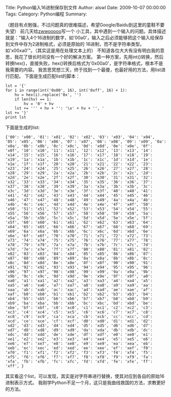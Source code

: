 Title: Python输入16进制保存到文件
Author: alswl
Date: 2009-10-07 00:00:00
Tags: 
Category: Python编程
Summary: 

（题目有点勉强，不过问题真的很难描述，希望Google/Baidu到这里的童鞋不要失望） 前几天给[zwwooooo](http://zww.me/)写一个
小工具，其中遇到一个输入的问题。具体描述就是："输入4个16进制的数字，如'00a0'，输入之后必须能够把这个输入给保存到文件中存为2进制格式，必须是原始的
16进制，而不是字符串类型。如'x00xa0'"。（其实这是用在处理文本上的） 不知道各位大大有没有明白我的意思，我花了很长时间没有一个好的解决方案。
第一种方案，先用int()转换，然后转换hex()，直接失败，hex()转换后格式为'0x00a0'，是字符串格式，根本不是我需要的内容。
我苦思冥想三天，终于找到一个最傻，也最好用的方法，用list进行匹配。 下面是生成匹配list的脚本：

    
    lst = '{'
    for i in range(int('0x00', 16), int('0xff', 16) + 1):
        hv = hex(i).replace('0x', '')
        if len(hv) == 1:
            hv = '0' + hv
        lst += ''' + hv + '': '\x' + hv + '', '
    lst += '}'
    print lst

下面是生成的list:

    
    {'00': 'x00', '01': 'x01', '02': 'x02', '03': 'x03', '04': 'x04', '05': 'x05', '06': 'x06', '07': 'x07', '08': 'x08', '09': 'x09', '0a': 'x0a', '0b': 'x0b', '0c': 'x0c', '0d': 'x0d', '0e': 'x0e', '0f': 'x0f', '10': 'x10', '11': 'x11', '12': 'x12', '13': 'x13', '14': 'x14', '15': 'x15', '16': 'x16', '17': 'x17', '18': 'x18', '19': 'x19', '1a': 'x1a', '1b': 'x1b', '1c': 'x1c', '1d': 'x1d', '1e': 'x1e', '1f': 'x1f', '20': 'x20', '21': 'x21', '22': 'x22', '23': 'x23', '24': 'x24', '25': 'x25', '26': 'x26', '27': 'x27', '28': 'x28', '29': 'x29', '2a': 'x2a', '2b': 'x2b', '2c': 'x2c', '2d': 'x2d', '2e': 'x2e', '2f': 'x2f', '30': 'x30', '31': 'x31', '32': 'x32', '33': 'x33', '34': 'x34', '35': 'x35', '36': 'x36', '37': 'x37', '38': 'x38', '39': 'x39', '3a': 'x3a', '3b': 'x3b', '3c': 'x3c', '3d': 'x3d', '3e': 'x3e', '3f': 'x3f', '40': 'x40', '41': 'x41', '42': 'x42', '43': 'x43', '44': 'x44', '45': 'x45', '46': 'x46', '47': 'x47', '48': 'x48', '49': 'x49', '4a': 'x4a', '4b': 'x4b', '4c': 'x4c', '4d': 'x4d', '4e': 'x4e', '4f': 'x4f', '50': 'x50', '51': 'x51', '52': 'x52', '53': 'x53', '54': 'x54', '55': 'x55', '56': 'x56', '57': 'x57', '58': 'x58', '59': 'x59', '5a': 'x5a', '5b': 'x5b', '5c': 'x5c', '5d': 'x5d', '5e': 'x5e', '5f': 'x5f', '60': 'x60', '61': 'x61', '62': 'x62', '63': 'x63', '64': 'x64', '65': 'x65', '66': 'x66', '67': 'x67', '68': 'x68', '69': 'x69', '6a': 'x6a', '6b': 'x6b', '6c': 'x6c', '6d': 'x6d', '6e': 'x6e', '6f': 'x6f', '70': 'x70', '71': 'x71', '72': 'x72', '73': 'x73', '74': 'x74', '75': 'x75', '76': 'x76', '77': 'x77', '78': 'x78', '79': 'x79', '7a': 'x7a', '7b': 'x7b', '7c': 'x7c', '7d': 'x7d', '7e': 'x7e', '7f': 'x7f', '80': 'x80', '81': 'x81', '82': 'x82', '83': 'x83', '84': 'x84', '85': 'x85', '86': 'x86', '87': 'x87', '88': 'x88', '89': 'x89', '8a': 'x8a', '8b': 'x8b', '8c': 'x8c', '8d': 'x8d', '8e': 'x8e', '8f': 'x8f', '90': 'x90', '91': 'x91', '92': 'x92', '93': 'x93', '94': 'x94', '95': 'x95', '96': 'x96', '97': 'x97', '98': 'x98', '99': 'x99', '9a': 'x9a', '9b': 'x9b', '9c': 'x9c', '9d': 'x9d', '9e': 'x9e', '9f': 'x9f', 'a0': 'xa0', 'a1': 'xa1', 'a2': 'xa2', 'a3': 'xa3', 'a4': 'xa4', 'a5': 'xa5', 'a6': 'xa6', 'a7': 'xa7', 'a8': 'xa8', 'a9': 'xa9', 'aa': 'xaa', 'ab': 'xab', 'ac': 'xac', 'ad': 'xad', 'ae': 'xae', 'af': 'xaf', 'b0': 'xb0', 'b1': 'xb1', 'b2': 'xb2', 'b3': 'xb3', 'b4': 'xb4', 'b5': 'xb5', 'b6': 'xb6', 'b7': 'xb7', 'b8': 'xb8', 'b9': 'xb9', 'ba': 'xba', 'bb': 'xbb', 'bc': 'xbc', 'bd': 'xbd', 'be': 'xbe', 'bf': 'xbf', 'c0': 'xc0', 'c1': 'xc1', 'c2': 'xc2', 'c3': 'xc3', 'c4': 'xc4', 'c5': 'xc5', 'c6': 'xc6', 'c7': 'xc7', 'c8': 'xc8', 'c9': 'xc9', 'ca': 'xca', 'cb': 'xcb', 'cc': 'xcc', 'cd': 'xcd', 'ce': 'xce', 'cf': 'xcf', 'd0': 'xd0', 'd1': 'xd1', 'd2': 'xd2', 'd3': 'xd3', 'd4': 'xd4', 'd5': 'xd5', 'd6': 'xd6', 'd7': 'xd7', 'd8': 'xd8', 'd9': 'xd9', 'da': 'xda', 'db': 'xdb', 'dc': 'xdc', 'dd': 'xdd', 'de': 'xde', 'df': 'xdf', 'e0': 'xe0', 'e1': 'xe1', 'e2': 'xe2', 'e3': 'xe3', 'e4': 'xe4', 'e5': 'xe5', 'e6': 'xe6', 'e7': 'xe7', 'e8': 'xe8', 'e9': 'xe9', 'ea': 'xea', 'eb': 'xeb', 'ec': 'xec', 'ed': 'xed', 'ee': 'xee', 'ef': 'xef', 'f0': 'xf0', 'f1': 'xf1', 'f2': 'xf2', 'f3': 'xf3', 'f4': 'xf4', 'f5': 'xf5', 'f6': 'xf6', 'f7': 'xf7', 'f8': 'xf8', 'f9': 'xf9', 'fa': 'xfa', 'fb': 'xfb', 'fc': 'xfc', 'fd': 'xfd', 'fe': 'xfe', 'ff': 'xff', }

其实看这个list，可以发现，其实是对字符串进行替换，使其对应到各自的原始16进制表示方式。
我刚学Python不足一个月，这只是我曲线救国的方法，求教更好的方法。

